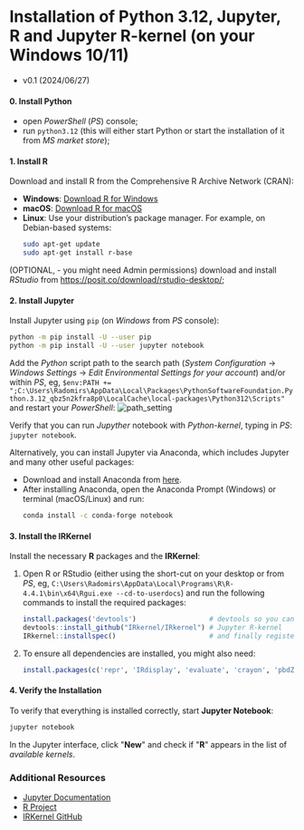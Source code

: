 Installation of Python 3.12, Jupyter, R and Jupyter R-kernel  (on your Windows 10/11)
=====================================================================================

- v0.1 (2024/06/27)

#### 0. Install Python

 - open *PowerShell* (*PS*) console;
 - run `python3.12` (this will either start Python or start the installation of it from *MS market store*);

#### 1. Install R

Download and install R from the Comprehensive R Archive Network (CRAN):
- **Windows**: [Download R for Windows](https://cran.r-project.org/bin/windows/base/)
- **macOS**: [Download R for macOS](https://cran.r-project.org/bin/macosx/)
- **Linux**: Use your distribution’s package manager. For example, on Debian-based systems:
  ```sh
  sudo apt-get update
  sudo apt-get install r-base
  ```

(OPTIONAL, - you might need Admin permissions) download and install *RStudio* from https://posit.co/download/rstudio-desktop/;

#### 2. Install Jupyter

Install Jupyter using `pip` (on *Windows* from *PS* console):
```sh
python -m pip install -U --user pip
python -m pip install -U --user jupyter notebook
```

Add the *Python* script path to the search path (*System Configuration* -> *Windows Settings* -> *Edit Environmental Settings for your account*) and/or within *PS*, eg, `$env:PATH += ";C:\Users\Radomirs\AppData\Local\Packages\PythonSoftwareFoundation.Python.3.12_qbz5n2kfra8p0\LocalCache\local-packages\Python312\Scripts"` and restart your *PowerShell*: ![path_setting](https://github.com/nad2000/BayesRules/assets/177266/088937cd-1afc-473b-a691-10f94352398d)

Verify that you can run *Jupyther* notebook with *Python-kernel*, typing in *PS*: `jupyter notebook`.

Alternatively, you can install Jupyter via Anaconda, which includes Jupyter and many other useful packages:
- Download and install Anaconda from [here](https://www.anaconda.com/products/individual).
- After installing Anaconda, open the Anaconda Prompt (Windows) or terminal (macOS/Linux) and run:
  ```sh
  conda install -c conda-forge notebook
  ```

#### 3. Install the IRKernel

Install the necessary **R** packages and the **IRKernel**:

1. Open R or RStudio (either using the short-cut on your desktop or from *PS*, eg, `C:\Users\Radomirs\AppData\Local\Programs\R\R-4.4.1\bin\x64\Rgui.exe --cd-to-userdocs`) and run the following commands to install the required packages:
    ```r
    install.packages('devtools')                  # devtools so you can install packages fom GitHub
    devtools::install_github("IRkernel/IRkernel") # Jupyter R-kernel
    IRkernel::installspec()                       # and finally register it so it can be used from a notebook
    ```
2. To ensure all dependencies are installed, you might also need:
    ```r
    install.packages(c('repr', 'IRdisplay', 'evaluate', 'crayon', 'pbdZMQ', 'uuid', 'digest'))
    ```

#### 4. Verify the Installation

To verify that everything is installed correctly, start **Jupyter Notebook**:
```sh
jupyter notebook
```
In the Jupyter interface, click "**New**" and check if "**R**" appears in the list of *available kernels*.

### Additional Resources

- [Jupyter Documentation](https://jupyter.org/documentation)
- [R Project](https://www.r-project.org/)
- [IRKernel GitHub](https://github.com/IRkernel/IRkernel)
```
